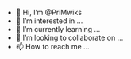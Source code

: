 - 👋 Hi, I’m @PriMwiks
- 👀 I’m interested in ...
- 🌱 I’m currently learning ...
- 💞️ I’m looking to collaborate on ...
- 📫 How to reach me ...

<!---
PriMwiks/PriMwiks is a ✨ special ✨ repository because its `README.md` (this file) appears on your GitHub profile.
You can click the Preview link to take a look at your changes.
--->
